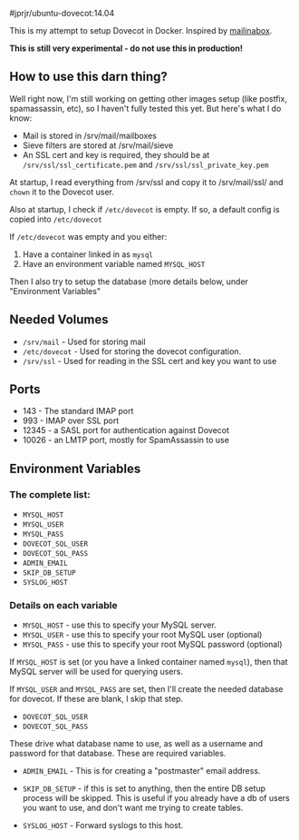 #jprjr/ubuntu-dovecot:14.04

This is my attempt to setup Dovecot in Docker. Inspired by [mailinabox](https://github.com/mail-in-a-box/mailinabox).

**This is still very experimental - do not use this in production!**

## How to use this darn thing?

Well right now, I'm still working on getting other images setup (like postfix, spamassassin, etc), so I haven't fully tested this yet. But here's what
I do know:

* Mail is stored in /srv/mail/mailboxes
* Sieve filters are stored at /srv/mail/sieve
* An SSL cert and key is required, they should be at `/srv/ssl/ssl_certificate.pem` and `/srv/ssl/ssl_private_key.pem`

At startup, I read everything from /srv/ssl and copy it to /srv/mail/ssl/
and `chown` it to the Dovecot user.

Also at startup, I check if `/etc/dovecot` is empty. If so, a default
config is copied into `/etc/dovecot`

If `/etc/dovecot` was empty and you either:

1. Have a container linked in as `mysql`
2. Have an environment variable named `MYSQL_HOST`

Then I also try to setup the database (more details below, under "Environment Variables"

## Needed Volumes

* `/srv/mail` - Used for storing mail
* `/etc/dovecot` - Used for storing the dovecot configuration.
* `/srv/ssl` - Used for reading in the SSL cert and key you want to use

## Ports

* 143 - The standard IMAP port
* 993 - IMAP over SSL port
* 12345 - a SASL port for authentication against Dovecot
* 10026 - an LMTP port, mostly for SpamAssassin to use

## Environment Variables

### The complete list:

* `MYSQL_HOST`
* `MYSQL_USER`
* `MYSQL_PASS`
* `DOVECOT_SQL_USER`
* `DOVECOT_SQL_PASS`
* `ADMIN_EMAIL`
* `SKIP_DB_SETUP`
* `SYSLOG_HOST`

### Details on each variable

* `MYSQL_HOST` - use this to specify your MySQL server.
* `MYSQL_USER` - use this to specify your root MySQL user (optional)
* `MYSQL_PASS` - use this to specify your root MySQL password (optional)

If `MYSQL_HOST` is set (or you have a linked container named `mysql`), then
that MySQL server will be used for querying users.

If `MYSQL_USER` and `MYSQL_PASS` are set, then I'll create the needed
database for dovecot. If these are blank, I skip that step.

* `DOVECOT_SQL_USER`
* `DOVECOT_SQL_PASS`

These drive what database name to use, as well as a username and password
for that database. These are required variables.

* `ADMIN_EMAIL` - This is for creating a "postmaster" email address.

* `SKIP_DB_SETUP` - if this is set to anything, then the entire DB setup
process will be skipped. This is useful if you already have a db of users
you want to use, and don't want me trying to create tables.

* `SYSLOG_HOST` - Forward syslogs to this host.
